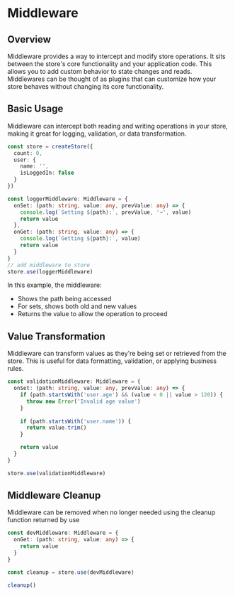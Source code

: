 # Middleware

## Overview

Middleware provides a way to intercept and modify store operations. It sits between the store's core functionality and your application code. This allows you to add custom behavior to state changes and reads. Middlewares can be thought of as plugins that can customize how your store behaves without changing its core functionality.

## Basic Usage

Middleware can intercept both reading and writing operations in your store, making it great for logging, validation, or data transformation.

```typescript
const store = createStore({
  count: 0,
  user: {
    name: '',
    isLoggedIn: false
  }
})

const loggerMiddleware: Middleware = {
  onSet: (path: string, value: any, prevValue: any) => {
    console.log(`Setting ${path}:`, prevValue, '→', value)
    return value
  },
  onGet: (path: string, value: any) => {
    console.log(`Getting ${path}:`, value)
    return value
  }
}
// add middleware to store
store.use(loggerMiddleware)
```

In this example, the middleware:

* Shows the path being accessed
* For sets, shows both old and new values
* Returns the value to allow the operation to proceed

## Value Transformation

Middleware can transform values as they're being set or retrieved from the store. This is useful for data formatting, validation, or applying business rules.

```typescript
const validationMiddleware: Middleware = {
  onSet: (path: string, value: any, prevValue: any) => {
    if (path.startsWith('user.age') && (value < 0 || value > 120)) {
      throw new Error('Invalid age value')
    }
    
    if (path.startsWith('user.name')) {
      return value.trim()
    }

    return value
  }
}

store.use(validationMiddleware)
```

## Middleware Cleanup

Middleware can be removed when no longer needed using the cleanup function returned by use

```typescript
const devMiddleware: Middleware = {
  onGet: (path: string, value: any) => {
    return value
  }
}

const cleanup = store.use(devMiddleware)

cleanup()
```